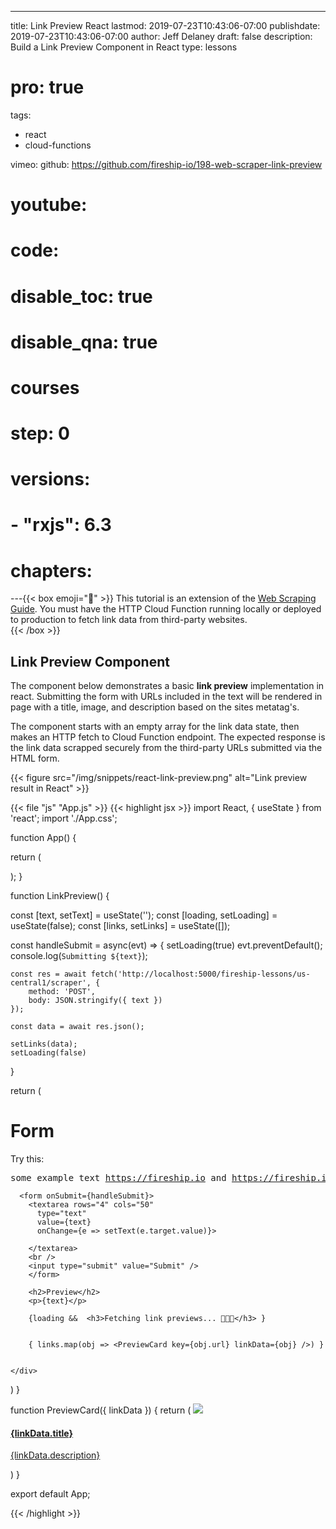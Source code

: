 ---
title: Link Preview React
lastmod: 2019-07-23T10:43:06-07:00
publishdate: 2019-07-23T10:43:06-07:00
author: Jeff Delaney
draft: false
description: Build a Link Preview Component in React
type: lessons
# pro: true
tags:
  - react
  - cloud-functions

vimeo:
github: https://github.com/fireship-io/198-web-scraper-link-preview
# youtube:
# code:
# disable_toc: true
# disable_qna: true

# courses
# step: 0

# versions:
#     - "rxjs": 6.3

# chapters:
---{{< box emoji="👀" >}} This tutorial is an extension of the
[Web Scraping Guide](/lessons/web-scraping-guide/). You must have the HTTP Cloud
Function running locally or deployed to production to fetch link data from
third-party websites.  
{{< /box >}}

## Link Preview Component

The component below demonstrates a basic **link preview** implementation in
react. Submitting the form with URLs included in the text will be rendered in
page with a title, image, and description based on the sites metatag's.

The component starts with an empty array for the link data state, then makes an
HTTP fetch to Cloud Function endpoint. The expected response is the link data
scrapped securely from the third-party URLs submitted via the HTML form.

{{< figure src="/img/snippets/react-link-preview.png" alt="Link preview result in React" >}}

{{< file "js" "App.js" >}} {{< highlight jsx >}} import React, { useState } from
'react'; import './App.css';

function App() {

return ( <div className="App"> <LinkPreview /> </div> ); }

function LinkPreview() {

const [text, setText] = useState(''); const [loading, setLoading] =
useState(false); const [links, setLinks] = useState([]);

const handleSubmit = async(evt) => { setLoading(true) evt.preventDefault();
console.log(`Submitting ${text}`);

    const res = await fetch('http://localhost:5000/fireship-lessons/us-central1/scraper', {
        method: 'POST',
        body: JSON.stringify({ text })
    });

    const data = await res.json();

    setLinks(data);
    setLoading(false)

}

return ( <div> <h1>Form</h1> Try this: <pre>some example text
https://fireship.io and https://fireship.io/courses/javascript/</pre>

      <form onSubmit={handleSubmit}>
        <textarea rows="4" cols="50"
          type="text"
          value={text}
          onChange={e => setText(e.target.value)}>

        </textarea>
        <br />
        <input type="submit" value="Submit" />
        </form>

        <h2>Preview</h2>
        <p>{text}</p>

        {loading &&  <h3>Fetching link previews... 🤔🤔🤔</h3> }


        { links.map(obj => <PreviewCard key={obj.url} linkData={obj} />) }


    </div>

) }

function PreviewCard({ linkData }) { return (
<a className="preview" href={linkData.url}> <img src={linkData.image} /> <div>
<h4>{linkData.title}</h4> <p>{linkData.description}</p> </div> </a> ) }

export default App;

{{< /highlight >}}

